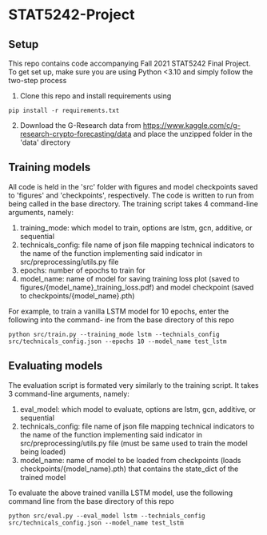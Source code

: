 # STAT5242-Project

## Setup

This repo contains code accompanying Fall 2021 STAT5242 Final Project. To get set up, make sure you are using Python <3.10 and  simply follow the two-step process

1. Clone this repo and install requirements using

```
pip install -r requirements.txt
```

2. Download the G-Research data from <https://www.kaggle.com/c/g-research-crypto-forecasting/data> and place the unzipped folder in the 'data' directory

## Training models

All code is held in the 'src' folder with figures and model checkpoints saved to 'figures' and 'checkpoints', respectively. The code is written to run from being called in the base directory. The training script takes 4 command-line arguments, namely:

1. training_mode: which model to train, options are lstm, gcn, additive, or sequential
2. technicals_config: file name of json file mapping technical indicators to the name of the function implementing said indicator in src/preprocessing/utils.py file
3. epochs: number of epochs to train for
4. model_name: name of model for saving training loss plot (saved to figures/{model_name}_training_loss.pdf) and model checkpoint (saved to checkpoints/{model_name}.pth)

For example, to train a vanilla LSTM model for 10 epochs, enter the following into the command- ine from the base directory of this repo

```
python src/train.py --training_mode lstm --technials_config src/technicals_config.json --epochs 10 --model_name test_lstm
```

## Evaluating models

The evaluation script is formated very similarly to the training script. It takes 3 command-line arguments, namely:

1. eval_model: which model to evaluate, options are lstm, gcn, additive, or sequential
2. technicals_config: file name of json file mapping technical indicators to the name of the function implementing said indicator in src/preprocessing/utils.py file (must be same used to train the model being loaded)
3. model_name: name of model to be loaded from checkpoints (loads checkpoints/{model_name}.pth) that contains the state_dict of the trained model

To evaluate the above trained vanilla LSTM model, use the following command line from the base directory of this repo

```
python src/eval.py --eval_model lstm --technials_config src/technicals_config.json --model_name test_lstm
```